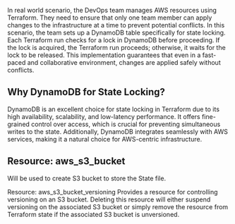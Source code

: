 In real world scenario, the DevOps team manages AWS resources using Terraform. They need to ensure that only one team member can apply changes to the infrastructure at a time to prevent potential conflicts.
In this scenario, the team sets up a DynamoDB table specifically for state locking. Each Terraform run checks for a lock in DynamoDB before proceeding. If the lock is acquired, the Terraform run proceeds; otherwise, it waits for the lock to be released.
This implementation guarantees that even in a fast-paced and collaborative environment, changes are applied safely without conflicts.

## Why DynamoDB for State Locking?
DynamoDB is an excellent choice for state locking in Terraform due to its high availability, scalability, and low-latency performance. It offers fine-grained control over access, which is crucial for preventing simultaneous writes to the state. Additionally, DynamoDB integrates seamlessly with AWS services, making it a natural choice for AWS-centric infrastructure.

## Resource: aws_s3_bucket
Will be used to create S3 bucket to store the State file. 


Resource: aws_s3_bucket_versioning
Provides a resource for controlling versioning on an S3 bucket. Deleting this resource will either suspend versioning on the associated S3 bucket or simply remove the resource from Terraform state if the associated S3 bucket is unversioned.


